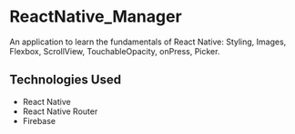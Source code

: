 # ReactNative_Manager

An application to learn the fundamentals of React Native: Styling, Images, Flexbox, ScrollView, TouchableOpacity, onPress, Picker.

## Technologies Used

- React Native
- React Native Router
- Firebase
